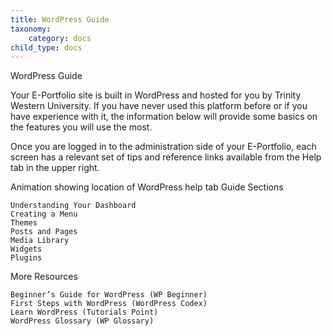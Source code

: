 ```yaml
---
title: WordPress Guide
taxonomy:
    category: docs
child_type: docs
---
```



WordPress Guide

Your E-Portfolio site is built in WordPress and hosted for you by Trinity Western University. If you have never used this platform before or if you have experience with it, the information below will provide some basics on the features you will use the most.

Once you are logged in to the administration side of your E-Portfolio, each screen has a relevant set of tips and reference links available from the Help tab in the upper right.

Animation showing location of WordPress help tab
Guide Sections

    Understanding Your Dashboard
    Creating a Menu
    Themes
    Posts and Pages
    Media Library
    Widgets
    Plugins

More Resources

    Beginner’s Guide for WordPress (WP Beginner)
    First Steps with WordPress (WordPress Codex)
    Learn WordPress (Tutorials Point)
    WordPress Glossary (WP Glossary)
